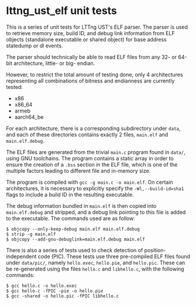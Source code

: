 lttng_ust_elf unit tests
========================

This is a series of unit tests for LTTng UST's ELF parser. The parser
is used to retrieve memory size, build ID, and debug link information
from ELF objects (standalone executable or shared object) for base
address statedump or dl events.

The parser should technically be able to read ELF files from any 32-
or 64-bit architecture, little- or big- endian.

However, to restrict the total amount of testing done, only 4
architectures representing all combinations of bitness and endianness
are currently tested:

* x86
* x86_64
* armeb
* aarch64_be

For each architecture, there is a corresponding subdirectory under
`data`, and each of these directories contains exactly 2 files,
`main.elf` and `main.elf.debug`.

The ELF files are generated from the trivial `main.c` program found in
`data/`, using GNU toolchains. The program contains a static array in
order to ensure the creation of a `.bss` section in the ELF file,
which is one of the multiple factors leading to different file and
in-memory size.

The program is compiled with `gcc -g main.c -o main.elf`. On certain
architectures, it is necessary to explicitly specify the
`-Wl,--build-id=sha1` flags to include a build ID in the resulting
executable.

The debug information bundled in `main.elf` is then copied into
`main.elf.debug` and stripped, and a debug link pointing to this file
is added to the executable. The commands used are as follow:

    $ objcopy --only-keep-debug main.elf main.elf.debug
    $ strip -g main.elf
    $ objcopy --add-gnu-debuglink=main.elf.debug main.elf

There is also a series of tests used to check detection of
position-independent code (PIC). These tests use three pre-compiled
ELF files found under `data/pic/`, namely `hello.exec`, `hello.pie`,
and `hello.pic`. These can be re-generated using the files `hello.c`
and `libhello.c`, with the following commands:

    $ gcc hello.c -o hello.exec
    $ gcc hello.c -fPIC -pie -o hello.pie
    $ gcc -shared -o hello.pic -fPIC libhello.c
